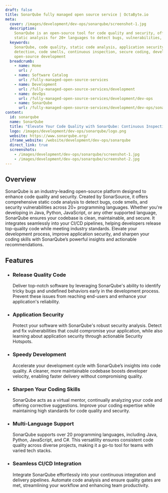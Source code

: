 ```yaml
---
draft: false
title: SonarQube fully managed open source service | OctaByte.io
meta:
  cover: /images/development/dev-ops/sonarqube/screenshot-1.jpg
  description:
    SonarQube is an open-source tool for code quality and security, offering
    static analysis for 20+ languages to detect bugs, vulnerabilities, and code smells.
  keywords:
    SonarQube, code quality, static code analysis, application security, bug
    detection, code smells, continuous inspection, secure coding, developer productivity,
    open-source development
  breadcrumb:
    - name: Home
      url: /
    - name: Software Catalog
      url: /fully-managed-open-source-services
    - name: Development
      url: /fully-managed-open-source-services/development
    - name: devOps
      url: /fully-managed-open-source-services/development/dev-ops
    - name: SonarQube
      url: /fully-managed-open-source-services/development/dev-ops/sonarqube
content:
  id: sonarqube
  name: SonarQube
  title: "Elevate Your Code Quality with SonarQube: Continuous Inspection Made Easy"
  logo: /images/development/dev-ops/sonarqube/logo.png
  website: https://www.sonarqube.org/
  iframe_website: /website/development/dev-ops/sonarqube
  direct_link: true
  screenshots:
    - /images/development/dev-ops/sonarqube/screenshot-1.jpg
    - /images/development/dev-ops/sonarqube/screenshot-2.jpg
---
```


## Overview

SonarQube is an industry-leading open-source platform designed to enhance code quality and security. Created by SonarSource, it offers comprehensive static code analysis to detect bugs, code smells, and security vulnerabilities across 20+ programming languages. Whether you're developing in Java, Python, JavaScript, or any other supported language, SonarQube ensures your codebase is clean, maintainable, and secure. It integrates seamlessly into your CI/CD pipelines, helping developers release top-quality code while meeting industry standards. Elevate your development process, improve application security, and sharpen your coding skills with SonarQube’s powerful insights and actionable recommendations.

## Features

- ### Release Quality Code

  Deliver top-notch software by leveraging SonarQube's ability to identify tricky bugs and undefined behaviors early in the development process. Prevent these issues from reaching end-users and enhance your application's reliability.

- ### Application Security

  Protect your software with SonarQube's robust security analysis. Detect and fix vulnerabilities that could compromise your application, while also learning about application security through actionable Security Hotspots.

- ### Speedy Development

  Accelerate your development cycle with SonarQube’s insights into code quality. A cleaner, more maintainable codebase boosts developer velocity, enabling faster delivery without compromising quality.

- ### Sharpen Your Coding Skills

  SonarQube acts as a virtual mentor, continually analyzing your code and offering corrective suggestions. Improve your coding expertise while maintaining high standards for code quality and security.

- ### Multi-Language Support

  SonarQube supports over 20 programming languages, including Java, Python, JavaScript, and C#. This versatility ensures consistent code quality across diverse projects, making it a go-to tool for teams with varied tech stacks.

- ### Seamless CI/CD Integration

  Integrate SonarQube effortlessly into your continuous integration and delivery pipelines. Automate code analysis and ensure quality gates are met, streamlining your workflow and enhancing team productivity.
